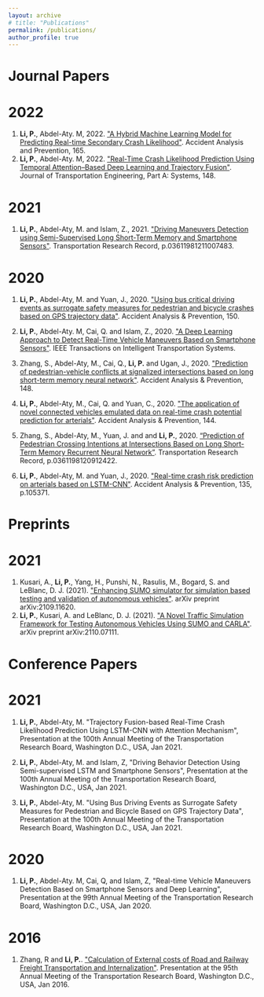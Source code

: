 ```yaml
---
layout: archive
# title: "Publications"
permalink: /publications/
author_profile: true
---
```


<!-- {% if author.googlescholar %}
  You can also find my articles on <u><a href="{{author.googlescholar}}">my Google Scholar profile</a>.</u>
{% endif %}

{% include base_path %}

{% for post in site.publications reversed %}
  {% include archive-single.html %}
{% endfor %} -->

Journal Papers
======
# 2022
1. **Li, P.**, Abdel-Aty. M, 2022. ["A Hybrid Machine Learning Model for Predicting Real-time Secondary Crash Likelihood"](https://doi.org/10.1016/j.aap.2021.106504). Accident Analysis and Prevention, 165.
2. **Li, P.**, Abdel-Aty. M, 2022. ["Real-Time Crash Likelihood Prediction Using Temporal Attention–Based Deep Learning and Trajectory Fusion"](hhttps://ascelibrary.org/doi/full/10.1061/JTEPBS.0000697). Journal of Transportation Engineering, Part A: Systems, 148.

# 2021
1. **Li, P.**, Abdel-Aty, M. and Islam, Z., 2021. ["Driving Maneuvers Detection using Semi-Supervised Long Short-Term Memory and Smartphone Sensors"](https://doi.org/10.1177/03611981211007483). Transportation Research Record, p.03611981211007483.

# 2020
1. **Li, P.**, Abdel-Aty, M. and Yuan, J., 2020. ["Using bus critical driving events as surrogate safety measures for pedestrian and bicycle crashes based on GPS trajectory data"](https://www.researchgate.net/publication/347440659_Using_bus_critical_driving_events_as_surrogate_safety_measures_for_pedestrian_and_bicycle_crashes_based_on_GPS_trajectory_data). Accident Analysis & Prevention, 150.

2. **Li, P.**, Abdel-Aty. M, Cai, Q. and Islam, Z., 2020. ["A Deep Learning Approach to Detect Real-Time Vehicle Maneuvers Based on Smartphone Sensors"](https://ieeexplore.ieee.org/document/9242246?fbclid=IwAR3T9vOiqEQN6lVYAhiHHltG23maOFwcwj98HxUfZni85kPQ9hcXy5vL8HM). IEEE Transactions on Intelligent Transportation Systems.

3. Zhang, S., Abdel-Aty, M., Cai, Q., **Li, P.** and Ugan, J., 2020. ["Prediction of pedestrian-vehicle conflicts at signalized intersections based on long short-term memory neural network"](https://www.sciencedirect.com/science/article/pii/S0001457520316195). Accident Analysis & Prevention, 148.

4. **Li, P.**, Abdel-Aty, M., Cai, Q. and Yuan, C., 2020. ["The application of novel connected vehicles emulated data on real-time crash potential prediction for arterials"](https://www.researchgate.net/publication/342690020_The_application_of_novel_connected_vehicles_emulated_data_on_real-time_crash_potential_prediction_for_arterials). Accident Analysis & Prevention, 144.

5. Zhang, S., Abdel-Aty, M., Yuan, J. and and **Li, P.**, 2020. [“Prediction of Pedestrian Crossing Intentions at Intersections Based on Long Short-Term Memory Recurrent Neural Network”](https://www.researchgate.net/publication/340064956_Prediction_of_Pedestrian_Crossing_Intentions_at_Intersections_Based_on_Long_Short-Term_Memory_Recurrent_Neural_Network). Transportation Research Record, p.0361198120912422.

6. **Li, P.**, Abdel-Aty, M. and Yuan, J., 2020. ["Real-time crash risk prediction on arterials based on LSTM-CNN"](https://www.researchgate.net/publication/337548957_Real-time_crash_risk_prediction_on_arterials_based_on_LSTM-CNN). Accident Analysis & Prevention, 135, p.105371.

Preprints
======
# 2021
1. Kusari, A., **Li, P.**, Yang, H., Punshi, N., Rasulis, M., Bogard, S. and LeBlanc, D. J. (2021). ["Enhancing SUMO simulator for simulation based testing and validation of autonomous vehicles"](https://arxiv.org/pdf/2109.11620.pdf). arXiv preprint arXiv:2109.11620.
2. **Li, P.**, Kusari, A. and LeBlanc, D. J. (2021). ["A Novel Traffic Simulation Framework for Testing Autonomous Vehicles Using SUMO and CARLA"](https://arxiv.org/pdf/2110.07111.pdf). arXiv preprint arXiv:2110.07111.

Conference Papers
======
# 2021
1. **Li, P.**, Abdel-Aty, M. "Trajectory Fusion-based Real-Time Crash Likelihood Prediction Using LSTM-CNN with Attention Mechanism", Presentation at the 100th Annual Meeting of the Transportation Research Board, Washington D.C., USA, Jan 2021.

2. **Li, P.**, Abdel-Aty, M. and Islam, Z, "Driving Behavior Detection Using Semi-supervised LSTM and Smartphone Sensors", Presentation at the 100th Annual Meeting of the Transportation Research Board, Washington D.C., USA, Jan 2021.

3. **Li, P.**, Abdel-Aty, M. "Using Bus Driving Events as Surrogate Safety Measures for Pedestrian and Bicycle Based on GPS Trajectory Data", Presentation at the 100th Annual Meeting of the Transportation Research Board, Washington D.C., USA, Jan 2021.

# 2020
1. **Li, P.**, Abdel-Aty. M, Cai, Q, and Islam, Z, "Real-time Vehicle Maneuvers Detection Based on Smartphone Sensors and Deep Learning", Presentation at the 99th Annual Meeting of the Transportation Research Board, Washington D.C., USA, Jan 2020.

# 2016
1. Zhang, R and **Li, P.**. ["Calculation of External costs of Road and Railway Freight Transportation and Internalization"](https://www.researchgate.net/profile/Pei_Li28/publication/308064025_Calculation_of_External_costs_of_Road_and_Railway_Freight_Transportation_and_Internalization/links/57d8aa9108ae5f03b498611d/Calculation-of-External-costs-of-Road-and-Railway-Freight-Transportation-and-Internalization.pdf). Presentation at the 95th Annual Meeting of the Transportation Research
Board, Washington D.C., USA, Jan 2016.
